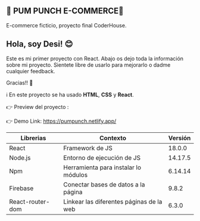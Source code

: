  ## :star2:  **PUM PUNCH E-COMMERCE**:star2:
E-commerce ficticio, proyecto final CoderHouse.

## Hola, soy Desi! :blush:
Este es mi primer proyecto con React. Abajo os dejo toda la información sobre mi proyecto. Sientete libre de usarlo para mejorarlo o dadme cualquier feedback. 

Gracias!! :yellow_heart:


:information_source: En este proyecto se ha usado **HTML**, **CSS** y **React**.



:point_right: Preview del proyecto : 

:point_right: Demo Link: https://pumpunch.netlify.app/



|Librerias|   Contexto    |   Versión    |
| ------ | ------ |------ |
| React | Framework de JS | 18.0.0|
|Node.js | Entorno de ejecución de JS  |14.17.5|
|Npm| Herramienta para instalar lo módulos |6.14.14|
|Firebase | Conectar bases de datos a la página | 9.8.2 |
|React-router-dom|  Linkear las diferentes páginas de la web   |6.3.0 |




